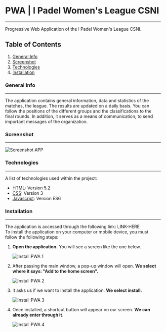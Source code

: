 # PWA | I Padel Women's League CSNI
***
Progressive Web Application of the I Padel Women's League CSNI.
## Table of Contents
1. [General Info](#general-info)
2. [Screenshot](#screenshot)
3. [Technologies](#technologies)
4. [Installation](#installation)
### General Info
***
The application contains general information, data and statistics of the matches, the league. The results are updated on a daily basis. You can follow the positions of the different groups and the classifications to the final rounds. In addition, it serves as a means of communication, to send important messages of the organization.
### Screenshot
***
![Screenshot APP](https://i.imgur.com/Qqf6MW8.png)
### Technologies
***
A list of technologies used within the project:
* [HTML](https://www.w3.org/TR/html52/): Version 5.2 
* [CSS](https://www.w3.org/Style/CSS/): Version 3
* [Javascript](https://262.ecma-international.org/6.0/): Version ES6
### Installation
***
The application is accessed through the following link: LINK-HERE  
To install the application on your computer or mobile device, you must follow the following steps:  
1. **Open the application.** You will see a screen like the one below.  

    ![Install PWA 1](LINK-IMAGE-HERE)
2. After passing the main window, a pop-up window will open. **We select where it says: "Add to the home screen".**  

    ![Install PWA 2](LINK-IMAGE-HERE)
3. It asks us if we want to install the application. **We select install.**  

    ![Install PWA 3](LINK-IMAGE-HERE)
4. Once installed, a shortcut button will appear on our screen. **We can already enter through it.**  

    ![Install PWA 4](LINK-IMAGE-HERE)